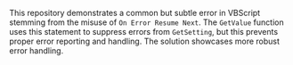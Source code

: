 This repository demonstrates a common but subtle error in VBScript stemming from the misuse of `On Error Resume Next`. The `GetValue` function uses this statement to suppress errors from `GetSetting`, but this prevents proper error reporting and handling.  The solution showcases more robust error handling.